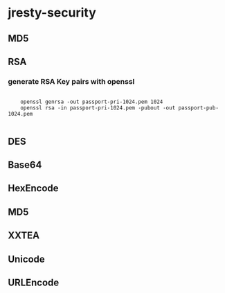 # jresty-security

## MD5

## RSA

### generate RSA Key pairs with openssl

```

	openssl genrsa -out passport-pri-1024.pem 1024
	openssl rsa -in passport-pri-1024.pem -pubout -out passport-pub-1024.pem


```

## DES

## Base64

## HexEncode

## MD5

## XXTEA

## Unicode

## URLEncode